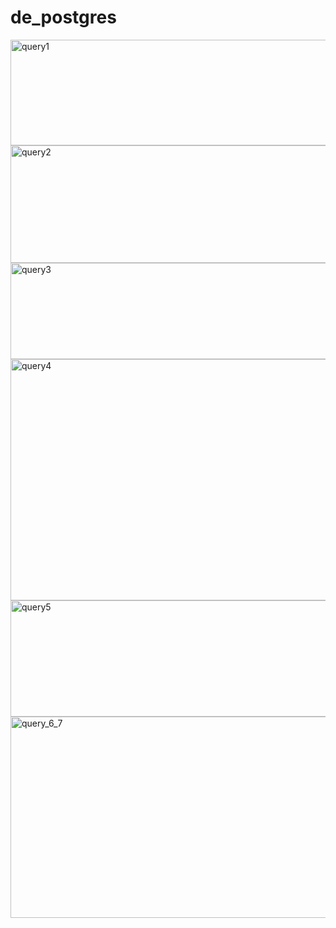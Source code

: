 # de_postgres

<img width="666" height="169" alt="query1" src="https://github.com/user-attachments/assets/72765c3d-1f17-4530-b4f9-7e157592bc4d" />

<img width="692" height="188" alt="query2" src="https://github.com/user-attachments/assets/abd6162f-4741-4361-bfcd-7682d75c20b4" />

<img width="613" height="154" alt="query3" src="https://github.com/user-attachments/assets/d2171a52-473d-4f52-a2fe-84a01523989e" />

<img width="687" height="386" alt="query4" src="https://github.com/user-attachments/assets/77f0d042-1f4b-492d-8192-f94caad9ade0" />

<img width="662" height="186" alt="query5" src="https://github.com/user-attachments/assets/55e46bf9-ce94-48d5-b6d8-7910cbd159d6" />

<img width="674" height="322" alt="query_6_7" src="https://github.com/user-attachments/assets/44a83ce3-5b6b-42f1-93d8-c434619e4044" />




